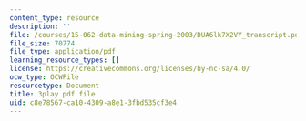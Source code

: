 ```yaml
---
content_type: resource
description: ''
file: /courses/15-062-data-mining-spring-2003/DUA6lk7X2VY_transcript.pdf
file_size: 70774
file_type: application/pdf
learning_resource_types: []
license: https://creativecommons.org/licenses/by-nc-sa/4.0/
ocw_type: OCWFile
resourcetype: Document
title: 3play pdf file
uid: c8e78567-ca10-4309-a8e1-3fbd535cf3e4
---
```

